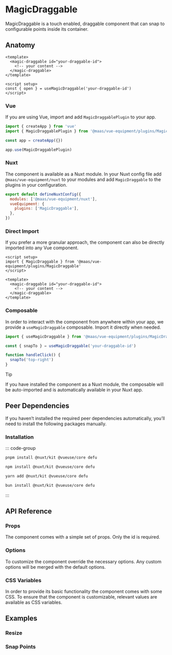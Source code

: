 # MagicDraggable

MagicDraggable is a touch enabled, draggable component that can snap to configurable points inside its container.

<component-preview src="./demo/DefaultDemo.vue" />

<!--@include: @/apps/docs/src/content/snippets/overview.md-->

## Anatomy

```vue
<template>
  <magic-draggable id="your-draggable-id">
    <!-- your content -->
  </magic-draggable>
</template>

<script setup>
const { open } = useMagicDraggable('your-draggable-id')
</script>
```

<!--@include: @/apps/docs/src/content/snippets/installation.md-->

### Vue

If you are using Vue, import and add `MagicDraggablePlugin` to your app.

```js
import { createApp } from 'vue'
import { MagicDraggablePlugin } from '@maas/vue-equipment/plugins/MagicDraggable'

const app = createApp({})

app.use(MagicDraggablePlugin)
```

### Nuxt

The component is available as a Nuxt module. In your Nuxt config file add `@maas/vue-equipment/nuxt` to your modules and add `MagicDraggable` to the plugins in your configuration.

```js
export default defineNuxtConfig({
  modules: ['@maas/vue-equipment/nuxt'],
  vueEquipment: {
    plugins: ['MagicDraggable'],
  },
})
```

### Direct Import

If you prefer a more granular approach, the component can also be directly imported into any Vue component.

```vue
<script setup>
import { MagicDraggable } from '@maas/vue-equipment/plugins/MagicDraggable'
</script>

<template>
  <magic-draggable id="your-draggable-id">
    <!-- your content -->
  </magic-draggable>
</template>
```

### Composable

In order to interact with the component from anywhere within your app, we provide a `useMagicDraggable` composable. Import it directly when needed.

```js
import { useMagicDraggable } from '@maas/vue-equipment/plugins/MagicDraggable'

const { snapTo } = useMagicDraggable('your-draggable-id')

function handleClick() {
  snapTo('top-right')
}
```

> [!TIP]
> If you have installed the component as a Nuxt module, the composable will be auto-imported and is automatically available in your Nuxt app.

## Peer Dependencies

If you haven’t installed the required peer dependencies automatically, you’ll need to install the following packages manually.

<ProseTable
  :columns="[
    { label: 'Package'},
  ]"
  :rows="[
    {
      items: [
        {
          label: '[@nuxt/kit](https://www.npmjs.com/package/@nuxt/kit)'
        }
      ]
    },
     {
      items: [
        {
          label: '[@vueuse/core](https://www.npmjs.com/package/@vueuse/core)'
        }
      ]
    },
    {
      items: [
        {
          label: '[defu](https://www.npmjs.com/package/defu)'
        }
      ]
    }
  ]"
/>

### Installation

::: code-group

```sh [pnpm]
pnpm install @nuxt/kit @vueuse/core defu
```

```sh [npm]
npm install @nuxt/kit @vueuse/core defu
```

```sh [yarn]
yarn add @nuxt/kit @vueuse/core defu
```

```sh [bun]
bun install @nuxt/kit @vueuse/core defu
```

:::

## API Reference

### Props

The component comes with a simple set of props. Only the id is required.

<ProseTable
  :columns="[
    { label: 'Prop' },
    { label: 'Type' },
    { label: 'Required' }
  ]"
  :rows="[
    {
      items: [
        {
          label: 'id',
          description: 'Providing an id is required. Can either be a string or a ref.'
        },
        {
          label: 'MaybeRef\<string\>',
          escape: true
        },
        {
          label: 'true'
        }
      ]
    },
    {
      items: [
        {
          label: 'options',
          description: 'Refer to the [options table](#options) for details.'
        },
        {
          label: 'MagicDraggableOptions'
        },
        {
          label: 'false'
        }
      ]
    }
  ]"
/>

### Options

To customize the component override the necessary options. Any custom options will be merged with the default options.

<ProseTable
  :columns="[
    { label: 'Option' },
    { label: 'Type' },
    { label: 'Default' }
  ]"
  :rows="[
    {
      items: [
        {
          label: 'tag',
          description: 'Specify the drawer\'s HTML element.'
        },
        {
          label: 'string',
          description: '\'dialog\' | \'div\''
        },
        {
          label: '\'div\''
        }
      ]
    },
    {
      items: [
        {
          label: 'threshold.distance',
          description: 'Configure the dragged distance before the component snaps.'
        },
        {
          label: 'number'
        },
        {
          label: '128'
        }
      ]
    },
    {
      items: [
        {
          label: 'threshold.momentum',
          description: 'Configure the momentum from when the component snaps.'
        },
        {
          label: 'number'
        },
        {
          label: '1.5'
        }
      ]
    },
    {
      items: [
        {
          label: 'threshold.idle',
          description: 'Configure the idle time threshold in milliseconds before drag is considered complete.'
        },
        {
          label: 'number'
        },
        {
          label: '250'
        }
      ]
    },
    {
      items: [
        {
          label: 'threshold.lock',
          description: 'Configure the dragged distance before the component prevents other touch interactions.'
        },
        {
          label: 'number'
        },
        {
          label: '0'
        }
      ]
    },
    {
      items: [
        {
          label: 'animation.snap.duration',
          description: 'Configure the component’s snap animation duration.'
        },
        {
          label: 'number'
        },
        {
          label: '500'
        }
      ]
    },
    {
      items: [
        {
          label: 'animation.snap.easing',
          description: 'Configure the component’s snap animation easing.'
        },
        {
          label: 'function',
          description: '(t: number) => number'
        },
        {
          label: 'easeOutBack',
          description: '1 + (t - 1) * (t - 1) * ((o + 1) * (t - 1) + o)'
        }
      ]
    },
    {
      items: [
        {
          label: 'initial.snapPoint',
          description: 'Provide an initial snap point for the component to snap to.'
        },
        {
          label: 'DraggableSnapPoint',
          description: 'Position | [Position, { x?: number, y?: number }]'
        },
        {
          label: '\'center\''
        }
      ]
    },
    {
      items: [
        {
          label: 'snapPoints',
          description: 'Add snap points. Points can be either a position string (\'top-left\', \'center\', etc.) or a tuple with position and offset coordinates.'
        },
        {
          label: 'DraggableSnapPoint[]',
          description: 'Array<Position | [Position, { x?: number, y?: number }]>'
        },
        {
          label: 'DraggableSnapPoint[]',
          description: '[\'top-left\', \'top-right\', \'bottom-left\', \'bottom-right\']'
        }
      ]
    },
    {
      items: [
        {
          label: 'scrollLock',
          description: 'Lock body scroll when the menu is open.'
        },
        {
          label: 'boolean | object'
        },
        {
          label: 'object'
        }
      ]
    },
    {
      items: [
        {
          label: 'scrollLock.padding',
          description: 'Locking the body scroll hides any permanently visible scrollbar. Adding a padding to fixed elements prevents them from shifting in this case.'
        },
        {
          label: 'boolean'
        },
        {
          label: 'true'
        }
      ]
    },
    {
      items: [
        {
          label: 'disabled',
          description: 'Disable the component completely.'
        },
        {
          label: 'boolean'
        },
        {
          label: 'false'
        }
      ]
    }
  ]"
/>

### CSS Variables

In order to provide its basic functionality the component comes with some CSS. To ensure that the component is customizable, relevant values are available as CSS variables.

<ProseTable
 :columns="[
   { label: 'Variable' },
   { label: 'Default' },
 ]"
 :rows="[
   {
      items: [
        {
          label: '--magic-draggable-position'
        },
        {
          label: 'fixed'
        },
      ]
   },
   {
      items: [
        {
          label: '--magic-draggable-width'
        },
        {
          label: '100%'
        },
      ]
   },
   {
      items: [
        {
          label: '--magic-draggable-height'
        },
        {
          label: '100%'
        },
      ]
   },
   {
      items: [
        {
          label: '--magic-draggable-z-index'
        },
        {
          label: '999'
        },
      ]
   },
   {
      items: [
        {
          label: '--magic-draggable-inset'
        },
        {
          label: '0'
        },
      ]
    },
    {
      items: [
        {
          label: '--magic-draggable-cursor'
        },
        {
          label: 'grab'
        },
      ]
   },
  {
    items: [
        {
          label: '--magic-draggable-cursor-dragging'
        },
        {
          label: 'grabbing'
        },
      ]
   }
 ]"
/>

## Examples

### Resize

<ComponentPreview src="./demo/ResizeDemo.vue" />

### Snap Points

<ComponentPreview src="./demo/SnapPointsDemo.vue" />
